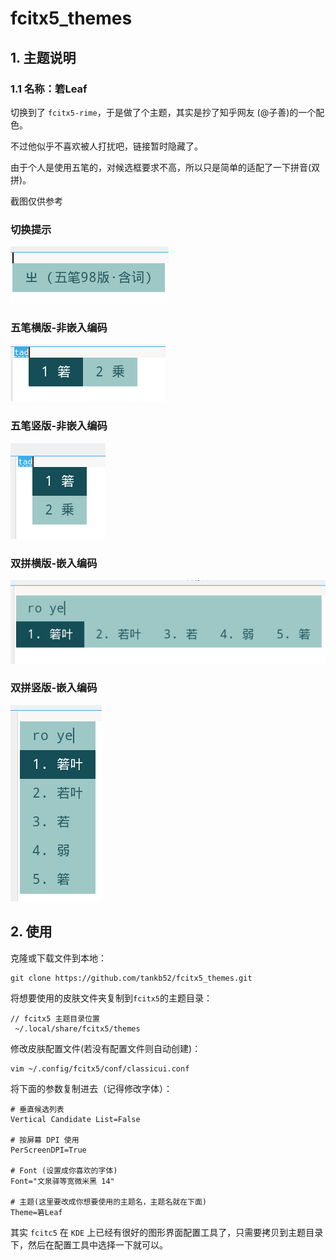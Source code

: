 # fcitx5_themes

## 1. 主题说明

### 1.1 名称：箬Leaf 

切换到了 `fcitx5-rime`，于是做了个主题，其实是抄了知乎网友  (@子善)的一个配色。

不过他似乎不喜欢被人打扰吧，链接暂时隐藏了。

由于个人是使用五笔的，对候选框要求不高，所以只是简单的适配了一下拼音(双拼)。

截图仅供参考

### 切换提示



![switch_toast](screenshot/switch_toast.png)

### 五笔横版-非嵌入编码

![input_wb](screenshot/input_wb.png)

### 五笔竖版-非嵌入编码

![input_wb_ver](screenshot/input_wb_ver.png)

### 双拼横版-嵌入编码

![input_sp_hor](screenshot/input_sp_hor.png)

### 双拼竖版-嵌入编码

![input_sp_ver](screenshot/input_sp_ver.png)

## 2. 使用

克隆或下载文件到本地：

```console
git clone https://github.com/tankb52/fcitx5_themes.git
```

将想要使用的皮肤文件夹复制到`fcitx5`的主题目录：

```console
// fcitx5 主题目录位置
 ~/.local/share/fcitx5/themes 
```

修改皮肤配置文件(若没有配置文件则自动创建)：

```console
vim ~/.config/fcitx5/conf/classicui.conf
```

将下面的参数复制进去（记得修改字体）：

```apacheconf
# 垂直候选列表
Vertical Candidate List=False

# 按屏幕 DPI 使用
PerScreenDPI=True

# Font (设置成你喜欢的字体)
Font="文泉驿等宽微米黑 14"

# 主题(这里要改成你想要使用的主题名，主题名就在下面)
Theme=箬Leaf
```

其实 `fcitc5` 在 `KDE` 上已经有很好的图形界面配置工具了，只需要拷贝到主题目录下，然后在配置工具中选择一下就可以。